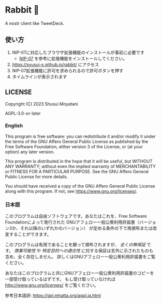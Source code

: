 # Rabbit 🐰

A nostr client like TweetDeck.

## 使い方

1. NIP-07に対応したブラウザ拡張機能のインストールが事前に必要です
	* [NIP-07](https://scrapbox.io/nostr/NIP-07#63e1c10c8b8fcb00000584fc) を参考に拡張機能をインストールしてください。
1. https://syusui-s.github.io/rabbit/ にアクセス
1. NIP-07拡張機能に許可を求められるので許可ボタンを押す
1. タイムラインが表示されます

## LICENSE

Copyright (C) 2023 Shusui Moyatani

AGPL-3.0-or-later

### English

This program is free software: you can redistribute it and/or modify
it under the terms of the GNU Affero General Public License as published by
the Free Software Foundation, either version 3 of the License, or
(at your option) any later version.

This program is distributed in the hope that it will be useful,
but WITHOUT ANY WARRANTY; without even the implied warranty of
MERCHANTABILITY or FITNESS FOR A PARTICULAR PURPOSE.  See the
GNU Affero General Public License for more details.

You should have received a copy of the GNU Affero General Public License
along with this program.  If not, see <https://www.gnu.org/licenses/>.

### 日本語

このプログラムは自由ソフトウェアです。あなたはこれを、Free Software Foundationによって発行された
GNUアフェロー一般公衆利用許諾書（バージョン3か、それ以降のいずれかのバージョン）
が定める条件の下で再頒布または改変することができます。

このプログラムは有用であることを願って頒布されますが、 *全くの無保証* です。
*商業可能性* や *特定目的への適合性* に対する保証は言外に示されたものも含め、全く存在しません。
詳しくはGNUアフェロー一般公衆利用許諾書をご覧ください。

あなたはこのプログラムと共にGNUアフェロー一般公衆利用許諾書のコピーを一部受け取っているはずです。
もし受け取っていなければ <http://www.gnu.org/licenses/> をご覧ください。

参考日本語訳: <https://gpl.mhatta.org/agpl.ja.html>
